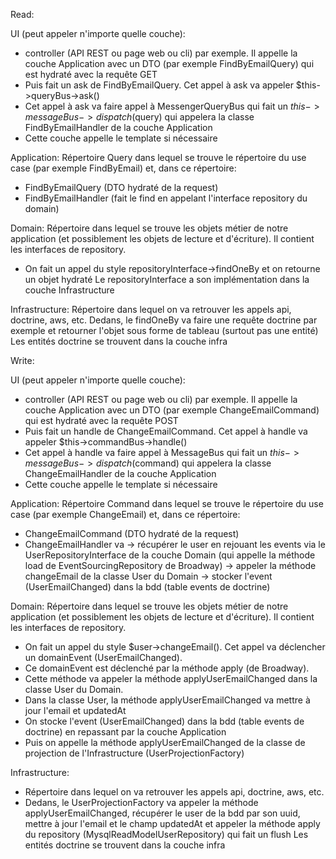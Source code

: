 Read:

UI (peut appeler n'importe quelle couche):
- controller (API REST ou page web ou cli) par exemple. Il appelle la couche Application avec un DTO (par exemple FindByEmailQuery) qui est hydraté avec la requête GET
- Puis fait un ask de FindByEmailQuery. Cet appel à ask va appeler $this->queryBus->ask()
- Cet appel à ask va faire appel à MessengerQueryBus qui fait un $this->messageBus->dispatch($query) qui appelera la classe FindByEmailHandler de la couche Application
- Cette couche appelle le template si nécessaire


Application:
Répertoire Query dans lequel se trouve le répertoire du use case (par exemple FindByEmail) et, dans ce répertoire:
- FindByEmailQuery (DTO hydraté de la request)
- FindByEmailHandler (fait le find en appelant l'interface repository du domain)


Domain:
Répertoire dans lequel se trouve les objets métier de notre application (et possiblement les objets de lecture et d'écriture).
Il contient les interfaces de repository.
- On fait un appel du style repositoryInterface->findOneBy et on retourne un objet hydraté
  Le repositoryInterface a son implémentation dans la couche Infrastructure


Infrastructure:
Répertoire dans lequel on va retrouver les appels api, doctrine, aws, etc.
Dedans, le findOneBy va faire une requête doctrine par exemple et retourner l'objet sous forme de tableau (surtout pas une entité)
Les entités doctrine se trouvent dans la couche infra





Write:

UI (peut appeler n'importe quelle couche):
- controller (API REST ou page web ou cli) par exemple. Il appelle la couche Application avec un DTO (par exemple ChangeEmailCommand) qui est hydraté avec la requête POST
- Puis fait un handle de ChangeEmailCommand. Cet appel à handle va appeler $this->commandBus->handle()
- Cet appel à handle va faire appel à MessageBus qui fait un $this->messageBus->dispatch($command) qui appelera la classe ChangeEmailHandler de la couche Application
- Cette couche appelle le template si nécessaire


Application:
Répertoire Command dans lequel se trouve le répertoire du use case (par exemple ChangeEmail) et, dans ce répertoire:
- ChangeEmailCommand (DTO hydraté de la request)
- ChangeEmailHandler va
  -> récupérer le user en rejouant les events via le UserRepositoryInterface de la couche Domain (qui appelle la méthode load de EventSourcingRepository de Broadway)
  -> appeler la méthode changeEmail de la classe User du Domain
  -> stocker l'event (UserEmailChanged) dans la bdd (table events de doctrine)


Domain:
Répertoire dans lequel se trouve les objets métier de notre application (et possiblement les objets de lecture et d'écriture).
Il contient les interfaces de repository.
- On fait un appel du style $user->changeEmail(). Cet appel va déclencher un domainEvent (UserEmailChanged).
- Ce domainEvent est déclenché par la méthode apply (de Broadway).
- Cette méthode va appeler la méthode applyUserEmailChanged dans la classe User du Domain.
- Dans la classe User, la méthode applyUserEmailChanged va mettre à jour l'email et updatedAt
- On stocke l'event (UserEmailChanged) dans la bdd (table events de doctrine) en repassant par la couche Application
- Puis on appelle la méthode applyUserEmailChanged de la classe de projection de l'Infrastructure (UserProjectionFactory)


Infrastructure:
- Répertoire dans lequel on va retrouver les appels api, doctrine, aws, etc.
- Dedans, le UserProjectionFactory va appeler la méthode applyUserEmailChanged, récupérer le user de la bdd par son uuid, mettre à jour l'email et le champ updatedAt et appeler la méthode apply du repository (MysqlReadModelUserRepository) qui fait un flush
  Les entités doctrine se trouvent dans la couche infra
